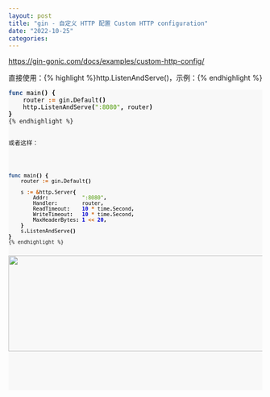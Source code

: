 ```yaml
---
layout: post
title: "gin - 自定义 HTTP 配置 Custom HTTP configuration"
date: "2022-10-25"
categories: 
---
```

<p><a href="https://gin-gonic.com/docs/examples/custom-http-config/">https://gin-gonic.com/docs/examples/custom-http-config/</a></p>

<p>直接使用：{% highlight %}http.ListenAndServe()，示例：{% endhighlight %}</p>

<pre style="background-color:#f8f8f8;-moz-tab-size:4;-o-tab-size:4;tab-size:4">
<code class="language-go" data-lang="go"><span style="color:#204a87;font-weight:700">func</span> <span style="color:#000">main</span><span style="color:#000;font-weight:700">()</span> <span style="color:#000;font-weight:700">{</span>
	<span style="color:#000">router</span> <span style="color:#ce5c00;font-weight:700">:=</span> <span style="color:#000">gin</span><span style="color:#000;font-weight:700">.</span><span style="color:#000">Default</span><span style="color:#000;font-weight:700">()</span>
	<span style="color:#000">http</span><span style="color:#000;font-weight:700">.</span><span style="color:#000">ListenAndServe</span><span style="color:#000;font-weight:700">(</span><span style="color:#4e9a06">&quot;:8080&quot;</span><span style="color:#000;font-weight:700">,</span> <span style="color:#000">router</span><span style="color:#000;font-weight:700">)</span>
<span style="color:#000;font-weight:700">}</span>
{% endhighlight %}

<p>或者这样：</p>

<pre style="background-color:#f8f8f8;-moz-tab-size:4;-o-tab-size:4;tab-size:4">
<code class="language-go" data-lang="go"><span style="color:#204a87;font-weight:700">func</span> <span style="color:#000">main</span><span style="color:#000;font-weight:700">()</span> <span style="color:#000;font-weight:700">{</span>
	<span style="color:#000">router</span> <span style="color:#ce5c00;font-weight:700">:=</span> <span style="color:#000">gin</span><span style="color:#000;font-weight:700">.</span><span style="color:#000">Default</span><span style="color:#000;font-weight:700">()</span>

	<span style="color:#000">s</span> <span style="color:#ce5c00;font-weight:700">:=</span> <span style="color:#ce5c00;font-weight:700">&amp;</span><span style="color:#000">http</span><span style="color:#000;font-weight:700">.</span><span style="color:#000">Server</span><span style="color:#000;font-weight:700">{</span>
		<span style="color:#000">Addr</span><span style="color:#000;font-weight:700">:</span>           <span style="color:#4e9a06">&quot;:8080&quot;</span><span style="color:#000;font-weight:700">,</span>
		<span style="color:#000">Handler</span><span style="color:#000;font-weight:700">:</span>        <span style="color:#000">router</span><span style="color:#000;font-weight:700">,</span>
		<span style="color:#000">ReadTimeout</span><span style="color:#000;font-weight:700">:</span>    <span style="color:#0000cf;font-weight:700">10</span> <span style="color:#ce5c00;font-weight:700">*</span> <span style="color:#000">time</span><span style="color:#000;font-weight:700">.</span><span style="color:#000">Second</span><span style="color:#000;font-weight:700">,</span>
		<span style="color:#000">WriteTimeout</span><span style="color:#000;font-weight:700">:</span>   <span style="color:#0000cf;font-weight:700">10</span> <span style="color:#ce5c00;font-weight:700">*</span> <span style="color:#000">time</span><span style="color:#000;font-weight:700">.</span><span style="color:#000">Second</span><span style="color:#000;font-weight:700">,</span>
		<span style="color:#000">MaxHeaderBytes</span><span style="color:#000;font-weight:700">:</span> <span style="color:#0000cf;font-weight:700">1</span> <span style="color:#ce5c00;font-weight:700">&lt;&lt;</span> <span style="color:#0000cf;font-weight:700">20</span><span style="color:#000;font-weight:700">,</span>
	<span style="color:#000;font-weight:700">}</span>
	<span style="color:#000">s</span><span style="color:#000;font-weight:700">.</span><span style="color:#000">ListenAndServe</span><span style="color:#000;font-weight:700">()</span>
<span style="color:#000;font-weight:700">}</span>
{% endhighlight %}

<p><img height="190" src="/uploads/ckeditor/pictures/629/image-20221025100336-1.png" width="1216" /></p>

